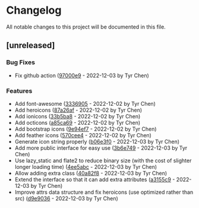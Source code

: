 # Changelog

All notable changes to this project will be documented in this file.

## [unreleased]

### Bug Fixes

- Fix github action ([97000e9](97000e95b98d38e2d75310f7ec06ded8f3d54b0f) - 2022-12-03 by Tyr Chen)

### Features

- Add font-awesome ([3336905](33369050e62b090800b4341bbe48a033f091b856) - 2022-12-02 by Tyr Chen)
- Add heroicons ([87a26af](87a26af33be7a5ed55c15d5d5b008c8fba4bbe99) - 2022-12-02 by Tyr Chen)
- Add ionicons ([33b5ba8](33b5ba8fd1a827880603d68a54e5bf4351058a90) - 2022-12-02 by Tyr Chen)
- Add octicons ([a85ca69](a85ca6962c11c0372a004265e590f07920d7dff7) - 2022-12-02 by Tyr Chen)
- Add bootstrap icons ([9e94ef7](9e94ef7cd170108150443fb5b06b93f57d837486) - 2022-12-02 by Tyr Chen)
- Add feather icons ([570cee4](570cee4e851c10f21d66df65e37c934196f658bc) - 2022-12-02 by Tyr Chen)
- Generate icon string properly ([b06e3f0](b06e3f078c61780792f6c7ca18c2924db90f8d7e) - 2022-12-03 by Tyr Chen)
- Add more public interface for easy use ([3b6e749](3b6e749bd3a7c615ee34e2628ef12d285c7481e0) - 2022-12-03 by Tyr Chen)
- Use lazy_static and flate2 to reduce binary size (with the cost of slighter longer loading time) ([4ee5abc](4ee5abc646c6898530634c4563521c61feea16b3) - 2022-12-03 by Tyr Chen)
- Allow adding extra class ([40a82f8](40a82f87a01ceee1f5ca776521ff08529f1d2540) - 2022-12-03 by Tyr Chen)
- Extend the interface so that it can add extra attributes ([a3155c9](a3155c9d2c6696772497dda081721796e7adb69c) - 2022-12-03 by Tyr Chen)
- Improve attrs data structure and fix heroicons (use optimized rather than src) ([d9e9036](d9e9036a567cf8389cd5d8e9d61dd1fff403785e) - 2022-12-03 by Tyr Chen)

<!-- generated by git-cliff -->
